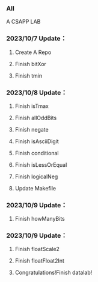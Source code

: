 ### All

A CSAPP LAB

### 2023/10/7 Update：
1. Create A Repo

2. Finish bitXor

3. Finish tmin

### 2023/10/8 Update：
1. Finish isTmax

2. Finish allOddBits

3. Finish negate

4. Finish isAsciiDigit

5. Finish conditional

6. Finish isLessOrEqual

7. Finish logicalNeg

8. Update Makefile

### 2023/10/9 Update：
1. Finish howManyBits

### 2023/10/9 Update：
1. Finish floatScale2

2. Finish floatFloat2Int

3. Congratulations!Finish datalab!